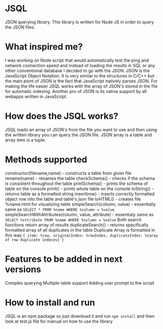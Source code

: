 # JSQL
JSON querying library.
This library is written for Node JS in order to query the JSON files.

# What inspired me?
I was working on Node script that would automatically test the ping and network connection speed and instead of loading the results in SQL or any other conventional database I decided to go with the JSON. JSON is the JavaScript Object Notation. It is very similar to the structures in C/C++ but the main point of JSON is the fact that JavaScript natively parses JSON. For making the life easier JSQL works with the array of JSON's stored in the file for automatic indexing. Another pro of JSON is its native support by all webapps written in JavaScript.

# How does the JSQL works?
JSQL loads an array of JSON's from the file you want to use and then using the written library you can query the JSON file.
JSON array is a table and array item is a tuple.

# Methods supported
constructor(filename,name) - constructs a  table from given file
rename(name) - renames  the table
checkSchema() - checks if the schema is consistent throughout the table
printSchema() - prints the schema of table on the console
print() - prints whole table on the console
toString() - returns table as a formatted string
insert(row) - inserts correctly formatted object row into the  table and table's json file
toHTML() - creates file %name.html for visualizing table
simpleSearch(column, value) - essentially same as `SELECT * FROM %name WHERE %column = %value`
simpleSearchWithAttributes(column, value, attribute) - essentialy same as `SELECT %sttribute FROM %name WHERE %column = %value`
Both search functions return array of results
duplicateSearch() - returns specifically formatted array of all duplicates in the table
Duplicate Array is formatted in this way
``{
    item: %row,
    originalIndex: %rowIndex,
    duplicateIndex: %{aray of row duplicate indeces}
}``
# Features to be added in next versions
Complex querying
Multiple-table support
Adding user prompt to the script

# How to install and run
JSQL is an npm package so just download it and run
``npm install``
and then look at test.js file for manual on how to use the library

